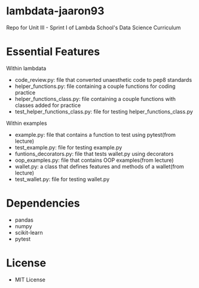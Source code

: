 # lambdata-jaaron93
Repo for Unit III - Sprint I of Lambda School's Data Science Curriculum
# Essential Features
Within lambdata
- code_review.py: file that converted unaesthetic code to pep8 standards
- helper_functions.py: file containing a couple functions for coding practice
- helper_functions_class.py: file containing a couple functions with classes added for practice
- test_helper_functions_class.py: file for testing helper_functions_class.py

Within examples
- example.py: file that contains a function to test using pytest(from lecture)
- test_example.py: file for testing example.py
- funtions_decorators.py: file that tests wallet.py using decorators
- oop_examples.py: file that contains OOP examples(from lecture)
- wallet.py: a class that defines features and methods of a wallet(from lecture)
- test_wallet.py: file for testing wallet.py

# Dependencies
- pandas
- numpy
- scikit-learn
- pytest
# License
- MIT License
